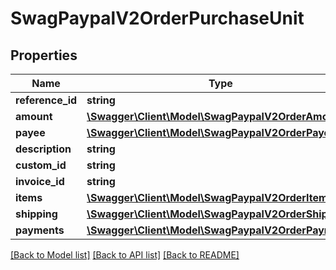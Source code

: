 # SwagPaypalV2OrderPurchaseUnit

## Properties
Name | Type | Description | Notes
------------ | ------------- | ------------- | -------------
**reference_id** | **string** |  | [optional] 
**amount** | [**\Swagger\Client\Model\SwagPaypalV2OrderAmount**](SwagPaypalV2OrderAmount.md) |  | [optional] 
**payee** | [**\Swagger\Client\Model\SwagPaypalV2OrderPayee**](SwagPaypalV2OrderPayee.md) |  | [optional] 
**description** | **string** |  | [optional] 
**custom_id** | **string** |  | [optional] 
**invoice_id** | **string** |  | [optional] 
**items** | [**\Swagger\Client\Model\SwagPaypalV2OrderItem[]**](SwagPaypalV2OrderItem.md) |  | [optional] 
**shipping** | [**\Swagger\Client\Model\SwagPaypalV2OrderShipping**](SwagPaypalV2OrderShipping.md) |  | [optional] 
**payments** | [**\Swagger\Client\Model\SwagPaypalV2OrderPayments**](SwagPaypalV2OrderPayments.md) |  | [optional] 

[[Back to Model list]](../../README.md#documentation-for-models) [[Back to API list]](../../README.md#documentation-for-api-endpoints) [[Back to README]](../../README.md)

